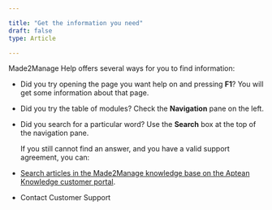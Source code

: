 ```yaml
---

title: "Get the information you need"
draft: false
type: Article

---
```


Made2Manage Help offers several ways for you to find information:

- Did you try opening the page you want help on and pressing **F1**? You will get some information about that page.

- Did you try the table of modules? Check the **Navigation** pane on the left.

- Did you search for a particular word? Use the **Search** box at the top of the navigation pane.

    If you still cannot find an answer, and you have a valid support agreement, you can:

- [Search articles in the Made2Manage knowledge base on the Aptean Knowledge customer portal](open-and-log-into-aptean-connect.md).

- Contact Customer Support
